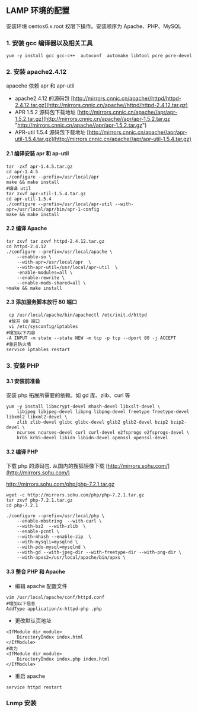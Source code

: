 ## LAMP 环境的配置

安装环境 centos6.x.root 权限下操作。安装顺序为 Apache、PHP、MySQL

### 1. 安装 gcc 编译器以及相关工具

```shell
yum -y install gcc gcc-c++  autoconf  automake libtool pcre pcre-devel
```

### 2. 安装 apache2.4.12

apacehe 依赖 apr 和 apr-util

- apache2.4.12 的源码包 [http://mirrors.cnnic.cn/apache//httpd/httpd-2.4.12.tar.gz](http://mirrors.cnnic.cn/apache//httpd/httpd-2.4.12.tar.gz)
- APR 1.5.2 源码包下载地址 [http://mirrors.cnnic.cn/apache//apr/apr-1.5.2.tar.gz](http://mirrors.cnnic.cn/apache//apr/apr-1.5.2.tar.gz "http://mirrors.cnnic.cn/apache//apr/apr-1.5.2.tar.gz")
- APR-util 1.5.4 源码包下载地址 [http://mirrors.cnnic.cn/apache//apr/apr-util-1.5.4.tar.gz](http://mirrors.cnnic.cn/apache//apr/apr-util-1.5.4.tar.gz)

#### 2.1 编译安装 apr 和 ap-util

```shell
tar -zxf apr-1.4.5.tar.gz
cd apr-1.4.5
./configure --prefix=/usr/local/apr
make && make install
#编译 util
tar zxvf apr-util-1.5.4.tar.gz
cd apr-util-1.5.4
./configure --prefix=/usr/local/apr-util --with-apr=/usr/local/apr/bin/apr-1-config
make && make install
```

#### 2.2 编译 Apache

```shell
tar zxvf tar zxvf httpd-2.4.12.tar.gz
cd httpd-2.4.12
./configure --prefix=/usr/local/apache \
	--enable-so \
	--with-apr=/usr/local/apr  \
	--with-apr-util=/usr/local/apr-util  \
	-enable-modules=all \
	--enable-rewrite \
	--enable-mods-shared=all \
>make && make install
```

#### 2.3 添加服务脚本放行 80 端口

```shell
 cp /usr/local/apache/bin/apachectl /etc/init.d/httpd
 #放开 80 端口
 vi /etc/sysconfig/iptables
#增加以下内容
-A INPUT -m state --state NEW -m tcp -p tcp --dport 80 -j ACCEPT
#重启防火墙
service iptables restart
```

### 3. 安装 PHP

#### 3.1 安装前准备

安装 php 拓展所需要的依赖。如 gd 库、zlib、curl 等

```shell
yum -y install libmcrypt-devel mhash-devel libxslt-devel \
	libjpeg libjpeg-devel libpng libpng-devel freetype freetype-devel libxml2 libxml2-devel \
	zlib zlib-devel glibc glibc-devel glib2 glib2-devel bzip2 bzip2-devel \
	ncurses ncurses-devel curl curl-devel e2fsprogs e2fsprogs-devel \
	krb5 krb5-devel libidn libidn-devel openssl openssl-devel
```

#### 3.2 编译 PHP

下载 php 的源码包. 从国内的搜狐镜像下载 [http://mirrors.sohu.com/](http://mirrors.sohu.com/)

http://mirrors.sohu.com/php/php-7.2.1.tar.gz

```shell
wget -c http://mirrors.sohu.com/php/php-7.2.1.tar.gz
tar zxvf php-7.2.1.tar.gz
cd php-7.2.1

./configure --prefix=/usr/local/php \
	--enable-mbstring  --with-curl \
	--with-bz2  --with-zlib  \
	--enable-pcntl \
	--with-mhash --enable-zip  \
	--with-mysqli=mysqlnd \
	--with-pdo-mysql=mysqlnd \
	--with-gd --with-jpeg-dir --with-freetype-dir --with-png-dir \
	--with-apxs2=/usr/local/apache/bin/apxs \
```

#### 3.3 整合 PHP 和 Apache

- 编辑 apache 配置文件

```shell
vim /usr/local/apache/conf/httpd.conf
#增加以下信息
AddType application/x-httpd-php .php
```

- 更改默认页地址

```shell
<IfModule dir_module>
    DirectoryIndex index.html
</IfModule>
#改为
<IfModule dir_module>
    DirectoryIndex index.php index.html
</IfModule>
```

- 重启 apache

```SHELL
service httpd restart
```



### Lnmp 安装





